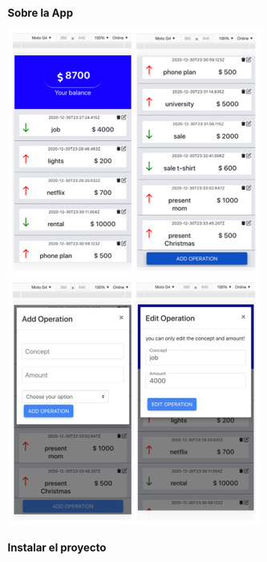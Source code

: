
##  Sobre la App

<div align="center">
   <img src="BeFunky-collage%20(1).jpg">
   <img src="BeFunky-collage.jpg">
</div> 


## Instalar el proyecto
